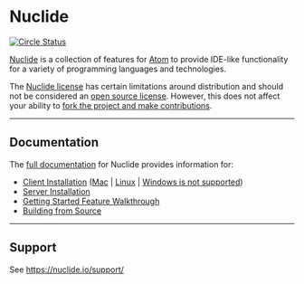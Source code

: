 # Nuclide

[![Circle Status](https://circleci.com/gh/facebook/nuclide/tree/master.svg?style=shield&circle-token=a805ec51c07ae99799ce548795383dd1f1e4dc76)](https://circleci.com/gh/facebook/nuclide)

[Nuclide](http://nuclide.io/) is a collection of features for [Atom](https://atom.io/) to provide IDE-like functionality for a variety of programming languages and technologies.

The [Nuclide license](https://github.com/facebook/nuclide/blob/master/LICENSE) has certain limitations around distribution and should not be considered an [open source license](https://opensource.org/licenses/alphabetical). However, this does not affect your ability to [fork the project and make contributions](https://github.com/facebook/nuclide/blob/master/CONTRIBUTING.md).

---

## Documentation

The [full documentation](http://nuclide.io/docs) for Nuclide provides information for:

- [Client Installation](http://nuclide.io/docs/editor/setup) ([Mac](http://nuclide.io/docs/editor/setup/#mac) | [Linux](http://nuclide.io/docs/editor/setup/#linux) | [Windows is not supported](http://nuclide.io/docs/editor/setup/#windows))
- [Server Installation](http://nuclide.io/docs/editor/setup/#installing-nuclide-server)
- [Getting Started Feature Walkthrough](http://nuclide.io/docs/quick-start/getting-started/)
- [Building from Source](http://nuclide.io/docs/advanced-topics/building-from-source/)

---

## Support

See https://nuclide.io/support/
